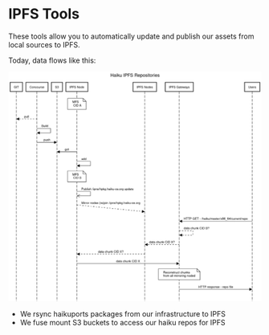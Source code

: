 # IPFS Tools

These tools allow you to automatically update and publish our assets from
local sources to IPFS.

Today, data flows like this:

![diagram](diagram.png)


* We rsync haikuports packages from our infrastructure to IPFS
* We fuse mount S3 buckets to access our haiku repos for IPFS
